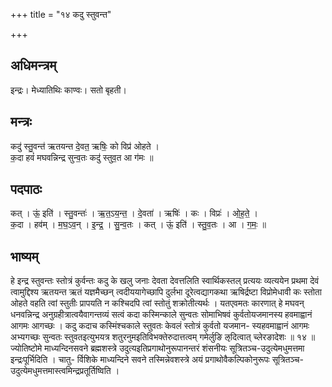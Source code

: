 +++
title = "१४ कदु स्तुवन्त"

+++
## अधिमन्त्रम्
इन्द्रः। मेध्यातिथिः काण्वः। सतो बृहती।

## मन्त्रः
कदु॑ स्तु॒वन्त॑ ऋतयन्त दे॒वत॒ ऋषिः॒ को विप्र॑ ओहते ।  
क॒दा हवं॑ मघवन्निन्द्र सुन्व॒तः कदु॑ स्तुव॒त आ ग॑मः ॥

## पदपाठः
कत् । ऊं॒ इति॑ । स्तु॒वन्तः॑ । ऋ॒त॒ऽय॒न्त॒ । दे॒वता॑ । ऋषिः॑ । कः । विप्रः॑ । ओ॒ह॒ते॒ ।  
क॒दा । हव॑म् । म॒घ॒ऽव॒न् । इ॒न्द्र॒ । सु॒न्व॒तः । कत् । ऊं॒ इति॑ । स्तु॒व॒तः । आ । ग॒मः॒ ॥

## भाष्यम्
हे इन्द्र स्तुवन्तः स्तोत्रं कुर्वन्तः कदु के खलु जनाः देवता देवत्तलिति स्वार्थिकस्तल् प्रत्ययः व्यत्ययेन प्रथमा देवं त्वामुद्दिश्य ऋतयन्त ऋतं यज्ञमैच्छन् त्वदीययागेच्छापि दुर्लभा दूरेत्वद्यागकथा ऋषिर्द्रष्टा विप्रोमेधावी कः स्तोता ओहते वहति त्वां स्तुतीः प्रापयति न कश्चिदपि त्वां स्तोतुं शक्रोतीत्यर्थः । यतएवमतः कारणात् हे मघवन् धनवन्निन्द्र अनुग्रहीत्रात्वयैवागन्तव्यं सत्वं कदा कस्मिन्काले सुन्वतः सोमाभिषवं कुर्वतोयजमानस्य हवमाह्वानं आगमः आगच्छः । कदु कदाच कस्मिंश्चकाले स्तुवतः केवलं स्तोत्रं कुर्वतो यजमान- स्यहवमाह्वानं आगमः अभ्यगच्छः सुन्वतः स्तुवतइत्युभयत्र शतुरनुमइतिविभक्तेरुदात्तत्वम् गमेर्लुङि ऌदित्वात् च्लेरङादेशः ॥ १४ ॥ ज्योतिष्टोमे माध्यन्दिनसवने ब्रह्मशस्त्रे उदुत्यइतिप्रगाथोनुरूपानन्तरं शंसनीयः सूत्रितञ्च-उदुत्येमधुमत्तमा इन्द्रःपूर्भिदिति । चातु- र्विशिके माध्यन्दिने सवने तस्मिन्नेवशस्त्रे अयं प्रगाथोवैकल्पिकोनुरूपः सूत्रितञ्च-उदुत्येमधुमत्तमास्त्वमिन्द्रप्रतूर्तिष्विति ।